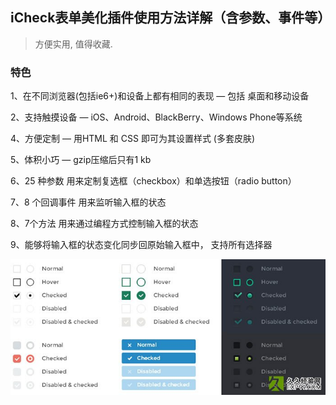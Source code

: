 ## iCheck表单美化插件使用方法详解（含参数、事件等）

> 方便实用, 值得收藏.

### 特色

1、在不同浏览器(包括ie6+)和设备上都有相同的表现 — 包括 桌面和移动设备

2、支持触摸设备 — iOS、Android、BlackBerry、Windows Phone等系统

4、方便定制 — 用HTML 和 CSS 即可为其设置样式 (多套皮肤)

5、体积小巧 — gzip压缩后只有1 kb

6、25 种参数 用来定制复选框（checkbox）和单选按钮（radio button）

7、8 个回调事件 用来监听输入框的状态

8、7个方法 用来通过编程方式控制输入框的状态

9、能够将输入框的状态变化同步回原始输入框中， 支持所有选择器

![Image text](../images/icheck.jpg)